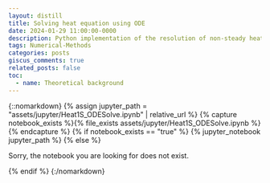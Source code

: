 ```yaml
---
layout: distill
title: Solving heat equation using ODE
date: 2024-01-29 11:00:00-0000
description: Python implementation of the resolution of non-steady heat equation using an ODE formulation.
tags: Numerical-Methods
categories: posts
giscus_comments: true
related_posts: false
toc:
  - name: Theoretical background
---
```




{::nomarkdown}
{% assign jupyter_path = "assets/jupyter/Heat1S_ODESolve.ipynb" | relative_url %}
{% capture notebook_exists %}{% file_exists assets/jupyter/Heat1S_ODESolve.ipynb %}{% endcapture %}
{% if notebook_exists == "true" %}
    {% jupyter_notebook jupyter_path %}
{% else %}
    <p>Sorry, the notebook you are looking for does not exist.</p>
{% endif %}
{:/nomarkdown}


